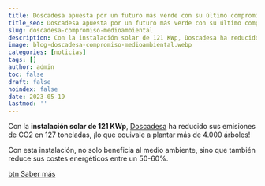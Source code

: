 ```yaml
---
title: Doscadesa apuesta por un futuro más verde con su último compromiso medioambiental
title_seo: Doscadesa apuesta por un futuro más verde con su último compromiso medioambiental - Ingeniería Solvent
slug: doscadesa-compromiso-medioambiental
description: Con la instalación solar de 121 KWp, Doscadesa ha reducido sus emisiones de CO2 en 127 toneladas, ¡lo que equivale a plantar más de 4.000 árboles!
image: blog-doscadesa-compromiso-medioambiental.webp
categories: [noticias]
tags: []
author: admin
toc: false
draft: false
noindex: false
date: 2023-05-19
lastmod: ''
---
```

Con la **instalación solar de 121 KWp**, [Doscadesa](https://doscadesa.com/) ha reducido sus emisiones de CO2 en 127 toneladas, ¡lo que equivale a plantar más de 4.000 árboles!

Con esta instalación, no solo beneficia al medio ambiente, sino que también reduce sus costes energéticos entre un 50-60%.

[btn Saber más](https://murciaeconomia.com/art/91591/doscadesa-apuesta-por-un-futuro-mas-verde-con-su-ultimo-compromiso-medioambiental)
